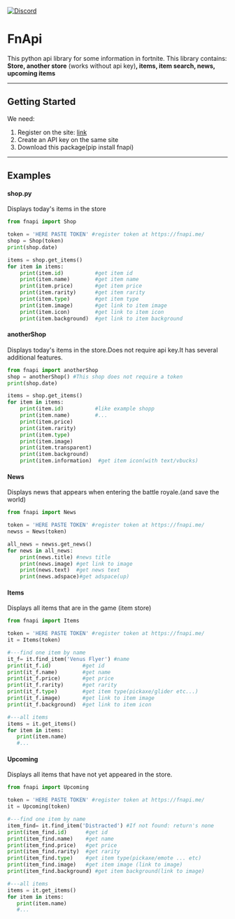 [![Discord](https://discordapp.com/api/guilds/564193469682155580/widget.png)](https://discord.gg/vgNpJbv)

# FnApi
This python api library for some information in fortnite.
This library contains: **Store, another store** (works without api key)**, items, item search, news, upcoming items**
***
## Getting Started
We need:
1. Register on the site: [link](https://fnapi.me/)
2. Create an API key on the same site
3. Download this package(pip install fnapi)
***
## Examples
#### shop.py
Displays today's items in the store
```python
from fnapi import Shop

token = 'HERE PASTE TOKEN' #register token at https://fnapi.me/
shop = Shop(token)
print(shop.date)

items = shop.get_items()
for item in items:
    print(item.id)          #get item id
    print(item.name)        #get item name
    print(item.price)       #get item price
    print(item.rarity)      #get item rarity
    print(item.type)        #get item type
    print(item.image)       #get link to item image
    print(item.icon)        #get link to item icon
    print(item.background)  #get link to item background
```
#### anotherShop
Displays today's items in the store.Does not require api key.It has several additional features.
```python
from fnapi import anotherShop
shop = anotherShop() #This shop does not require a token
print(shop.date)

items = shop.get_items()
for item in items:
    print(item.id)          #like example shopp
    print(item.name)        #...
    print(item.price)
    print(item.rarity)
    print(item.type)
    print(item.image)
    print(item.transparent)
    print(item.background)
    print(item.information)  #get item icon(with text/vbucks)
```
#### News
Displays news that appears when entering the battle royale.(and save the world)
```python
from fnapi import News

token = 'HERE PASTE TOKEN' #register token at https://fnapi.me/
newss = News(token)

all_news = newss.get_news()
for news in all_news:
    print(news.title) #news title
    print(news.image) #get link to image
    print(news.text)  #get news text
    print(news.adspace)#get adspace(up)
```
#### Items
Displays all items that are in the game (item store)
```python
from fnapi import Items

token = 'HERE PASTE TOKEN' #register token at https://fnapi.me/
it = Items(token)

#---find one item by name
it_f= it.find_item('Venus Flyer') #name
print(it_f.id)          #get id
print(it_f.name)        #get name
print(it_f.price)       #get price
print(it_f.rarity)      #get rarity
print(it_f.type)        #get item type(pickaxe/glider etc...)
print(it_f.image)       #get link to item image
print(it_f.background)  #get link to item icon

#---all items
items = it.get_items()
for item in items:     
   print(item.name)
   #...
```
#### Upcoming
Displays all items that have not yet appeared in the store.
```python
from fnapi import Upcoming

token = 'HERE PASTE TOKEN' #register token at https://fnapi.me/
it = Upcoming(token)

#---find one item by name
item_find= it.find_item('Distracted') #If not found: return's none
print(item_find.id)      #get id
print(item_find.name)    #get name
print(item_find.price)   #get price
print(item_find.rarity)  #get rarity
print(item_find.type)    #get item type(pickaxe/emote ... etc)
print(item_find.image)   #get item image (link to image)
print(item_find.background) #get item background(link to image)

#---all items 
items = it.get_items()
for item in items:     
   print(item.name)
   #...
```
